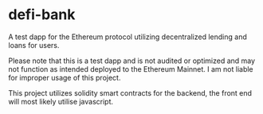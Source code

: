 # defi-bank
A test dapp for the Ethereum protocol utilizing decentralized lending and loans for users.

Please note that this is a test dapp and is not audited or optimized and may not function as intended deployed to the Ethereum Mainnet. I am not liable for improper usage of this project. 

This project utilizes solidity smart contracts for the backend, the front end will most likely utilise javascript.
